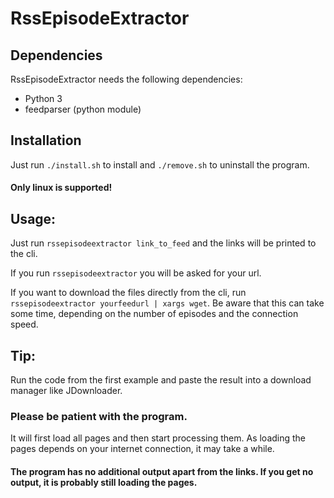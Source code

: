 # RssEpisodeExtractor

## Dependencies
RssEpisodeExtractor needs the following dependencies:
- Python 3
- feedparser (python module)

## Installation
Just run `./install.sh` to install and `./remove.sh` to uninstall the program.
#### Only linux is supported!

## Usage:
Just run `rssepisodeextractor link_to_feed` and the links will be printed to the cli.  

If you run `rssepisodeextractor` you will be asked for your url.  

If you want to download the files directly from the cli, run `rssepisodeextractor yourfeedurl | xargs wget`. Be aware that this can take some time, depending on the number of episodes and the connection speed.

## Tip:
Run the code from the first example and paste the result into a download manager like JDownloader.
### Please be patient with the program.
It will first load all pages and then start processing them. As loading the pages depends on your internet connection, it may take a while.
#### The program has no additional output apart from the links. If you get no output, it is probably still loading the pages.